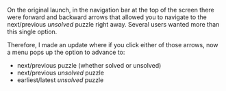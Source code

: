 On the original launch, in the navigation bar at the top of the screen there were forward and backward arrows that allowed you to navigate to the next/previous _unsolved_ puzzle right away. Several users wanted more than this single option.

Therefore, I made an update where if you click either of those arrows, now a menu pops up the option to advance to:
* next/previous puzzle (whether solved or unsolved)
* next/previous _unsolved_ puzzle
* earliest/latest _unsolved_ puzzle